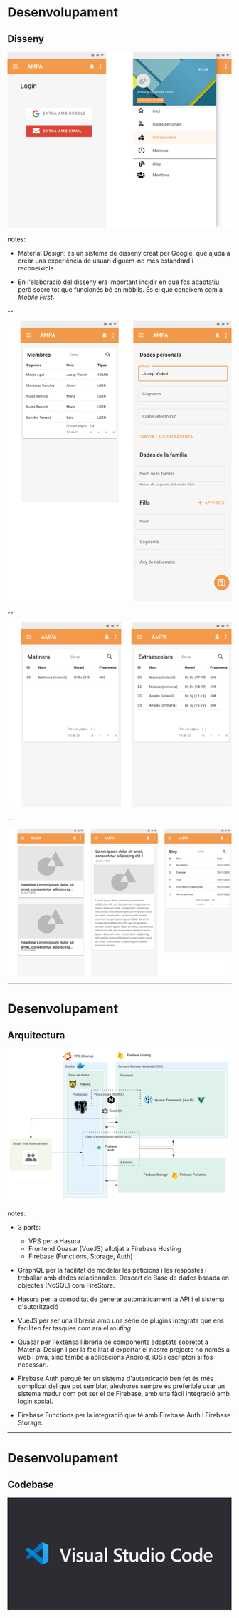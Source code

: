 # Desenvolupament

## Disseny

![](./img/login-menu.svg)

notes:

- Material Design: és un sistema de disseny creat per Google, que ajuda a crear una experiència de usuari diguem-ne més estàndard i reconeixible.

- En l'elaboració del disseny era important incidir en que fos adaptatiu però sobre tot que funcionés bé en mòbils. És el que coneixem com a _Mobile First_.

--

![](./img/usuaris.svg)

--

![](./img/serveis.svg)

--

![](./img/blog.svg)

---

# Desenvolupament

## Arquitectura

![](./img/arquitectura_app.svg)

notes:

- 3 parts:
  - VPS per a Hasura
  - Frontend Quasar (VueJS) allotjat a Firebase Hosting
  - Firebase (Functions, Storage, Auth)

- GraphQL per la facilitat de modelar les peticions i les respostes i treballar amb dades relacionades. Descart de Base de dades basada en objectes (NoSQL) com FireStore.
- Hasura per la comoditat de generar automàticament la API i el sistema d'autorització
- VueJS per ser una llibreria amb una sèrie de plugins integrats que ens faciliten fer tasques com ara el _routing_.
- Quasar per l'extensa llibreria de components adaptats sobretot a Material Design i per la facilitat d'exportar el nostre projecte no només a web i pwa, sino també a aplicacions Android, iOS i escriptori si fos necessari.
- Firebase Auth perquè fer un sistema d'autenticació ben fet és més complicat del que pot semblar, aleshores sempre és preferible usar un sistema madur com pot ser el de Firebase, amb una fàcil integració amb login social.
- Firebase Functions per la integració que té amb Firebase Auth i Firebase Storage.

---

# Desenvolupament

## Codebase

![](./img/vscode.png)
